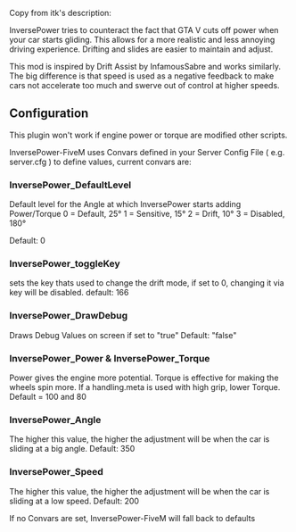 Copy from itk's description:

InversePower tries to counteract the fact that GTA V cuts off power when your 
car starts gliding. This allows for a more realistic and less annoying driving 
experience. Drifting and slides are easier to maintain and adjust.

This mod is inspired by Drift Assist by InfamousSabre and works similarly. The
big difference is that speed is used as a negative feedback to make cars not
accelerate too much and swerve out of control at higher speeds.


## Configuration
This plugin won't work if engine power or torque are modified other scripts.

InversePower-FiveM uses Convars defined in your Server Config File ( e.g. server.cfg ) to define values, current convars are:

### InversePower_DefaultLevel
Default level for the Angle at which InversePower starts adding Power/Torque
0 = Default, 25°
1 = Sensitive, 15°
2 = Drift, 10°
3 = Disabled, 180°

Default: 0

### InversePower_toggleKey
sets the key thats used to change the drift mode, if set to 0, changing it via key will be disabled. 
default: 166

### InversePower_DrawDebug
Draws Debug Values on screen if set to "true"
Default: "false"

### InversePower_Power & InversePower_Torque
Power gives the engine more potential. Torque is effective for making the
wheels spin more. If a handling.meta is used with high grip, lower Torque.
Default = 100 and 80

### InversePower_Angle
The higher this value, the higher the adjustment will be when the car 
is sliding at a big angle.
Default: 350

### InversePower_Speed
The higher this value, the higher the adjustment will be when the car 
is sliding at a low speed.
Default: 200



If no Convars are set, InversePower-FiveM will fall back to defaults
